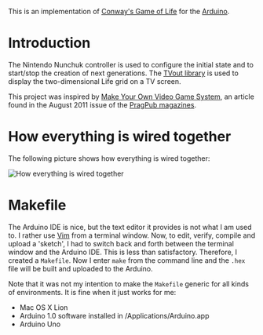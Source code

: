This is an implementation of [Conway's Game of Life][1] for the [Arduino][6].

# Introduction

The Nintendo Nunchuk controller is used to configure the initial state and to
start/stop the creation of next generations. The [TVout library][3] is used to
display the two-dimensional Life grid on a TV screen.

This project was inspired by [Make Your Own Video Game System][4], an article
found in the August 2011 issue of the [PragPub magazines][5].

# How everything is wired together

The following picture shows how everything is wired together:

![][7]

# Makefile

The Arduino IDE is nice, but the text editor it provides is not what I am used
to. I rather use [Vim][2] from a terminal window. Now, to edit, verify, compile
and upload a 'sketch', I had to switch back and forth between the terminal
window and the Arduino IDE. This is less than satisfactory. Therefore, I
created a `Makefile`. Now I enter `make` from the command line and the `.hex`
file will be built and uploaded to the Arduino.

Note that it was not my intention to make the `Makefile` generic for all kinds
of environments. It is fine when it just works for me:

* Mac OS X Lion
* Arduino 1.0 software installed in /Applications/Arduino.app
* Arduino Uno

[1]: http://www.conwaylife.com/
[2]: http://www.vim.org/
[3]: http://code.google.com/p/arduino-tvout/
[4]: http://pragprog.com/magazines/2011-08/make-your-own-video-game-system
[5]: http://pragprog.com/magazines
[6]: http://arduino.cc/
[7]: http://gbouknecht.github.com/arduino-conway-life/images/wired-together.jpg "How everything is wired together"
